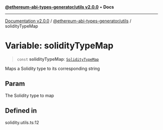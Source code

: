 [**@ethereum-abi-types-generator/utils v2.0.0**](../README.md) • **Docs**

***

[Documentation v2.0.0](../../../packages.md) / [@ethereum-abi-types-generator/utils](../README.md) / solidityTypeMap

# Variable: solidityTypeMap

> `const` **solidityTypeMap**: [`SolidityTypeMap`](../../types/type-aliases/SolidityTypeMap.md)

Maps a Solidity type to its corresponding string

## Param

The Solidity type to map

## Defined in

solidity.utils.ts:12
